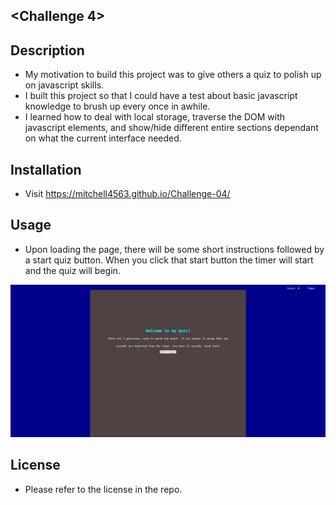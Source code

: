 ## <Challenge 4>

## Description

- My motivation to build this project was to give others a quiz to polish up on javascript skills.
- I built this project so that I could have a test about basic javascript knowledge to brush up every once in awhile.
- I learned how to deal with local storage, traverse the DOM with javascript elements, and show/hide different entire sections dependant on what the current interface needed.

## Installation

- Visit https://mitchell4563.github.io/Challenge-04/

## Usage

- Upon loading the page, there will be some short instructions followed by a start quiz button. When you click that start button the timer will start and the quiz will begin.

<img src="./assets/images/Challenge-94-img.png">

## License

- Please refer to the license in the repo.
